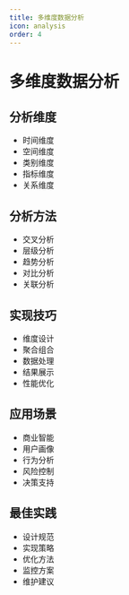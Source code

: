 ```yaml
---
title: 多维度数据分析
icon: analysis
order: 4
---
```


# 多维度数据分析

## 分析维度
- 时间维度
- 空间维度
- 类别维度
- 指标维度
- 关系维度

## 分析方法
- 交叉分析
- 层级分析
- 趋势分析
- 对比分析
- 关联分析

## 实现技巧
- 维度设计
- 聚合组合
- 数据处理
- 结果展示
- 性能优化

## 应用场景
- 商业智能
- 用户画像
- 行为分析
- 风险控制
- 决策支持

## 最佳实践
- 设计规范
- 实现策略
- 优化方法
- 监控方案
- 维护建议
